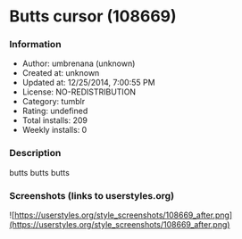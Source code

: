 # Butts cursor (108669)

### Information
- Author: umbrenana (unknown)
- Created at: unknown
- Updated at: 12/25/2014, 7:00:55 PM
- License: NO-REDISTRIBUTION
- Category: tumblr
- Rating: undefined
- Total installs: 209
- Weekly installs: 0


### Description
butts butts butts


### Screenshots (links to userstyles.org)
![https://userstyles.org/style_screenshots/108669_after.png](https://userstyles.org/style_screenshots/108669_after.png)


